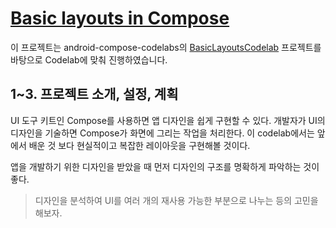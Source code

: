 # [Basic layouts in Compose](https://developer.android.com/codelabs/jetpack-compose-layouts?hl=ko&continue=https%3A%2F%2Fdeveloper.android.com%2Fcourses%2Fpathways%2Fcompose%3Fhl%3Dko%23codelab-https%3A%2F%2Fdeveloper.android.com%2Fcodelabs%2Fjetpack-compose-layouts#0)

이 프로젝트는 android-compose-codelabs의 [BasicLayoutsCodelab](https://github.com/googlecodelabs/android-compose-codelabs/tree/main/BasicLayoutsCodelab) 프로젝트를 바탕으로 Codelab에 맞춰 진행하였습니다.

## 1~3. 프로젝트 소개, 설정, 계획
UI 도구 키트인 Compose를 사용하면 앱 디자인을 쉽게 구현할 수 있다.
개발자가 UI의 디자인을 기술하면 Compose가 화면에 그리는 작업을 처리한다.
이 codelab에서는 앞에서 배운 것 보다 현실적이고 복잡한 레이아웃을 구현해볼 것이다.

앱을 개발하기 위한 디자인을 받았을 때 먼저 디자인의 구조를 명확하게 파악하는 것이 좋다.
> 디자인을 분석하여 UI를 여러 개의 재사용 가능한 부분으로 나누는 등의 고민을 해보자. 